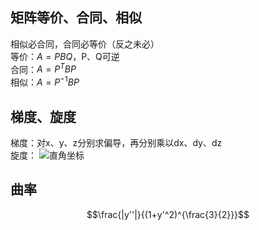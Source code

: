 ## 矩阵等价、合同、相似
相似必合同，合同必等价（反之未必）  
等价：$A=PBQ$，P、Q可逆  
合同：$A=P^TBP$  
相似：$A=P^{-1}BP$  

## 梯度、旋度
梯度：对x、y、z分别求偏导，再分别乘以dx、dy、dz  
旋度：
![直角坐标](https://gss0.bdstatic.com/-4o3dSag_xI4khGkpoWK1HF6hhy/baike/pic/item/8b82b9014a90f603c786e6ed3b12b31bb051ed62.jpg)

## 曲率
$$\frac{|y''|}{(1+y'^2)^{\frac{3}{2}}}$$  
